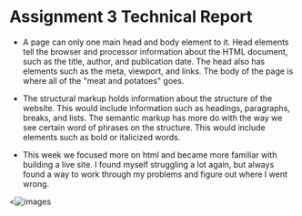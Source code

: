 # Assignment 3 Technical Report

- A page can only one main head and body element to it. Head elements tell the browser and processor information about the HTML document, such as the title, author, and publication date. The head also has elements such as the meta, viewport, and links. The body of the page is where all of the "meat and potatoes" goes.

- The structural markup holds information about the structure of the website. This would include information such as headings, paragraphs, breaks, and lists. The semantic markup has more do with the way we see certain word of phrases on the structure. This would include elements such as bold or italicized words.

- This week we focused more on html and became more familiar with building a live site. I found myself struggling a lot again, but always found a way to work through my problems and figure out where I went wrong.

<![images](screenshot.png)
